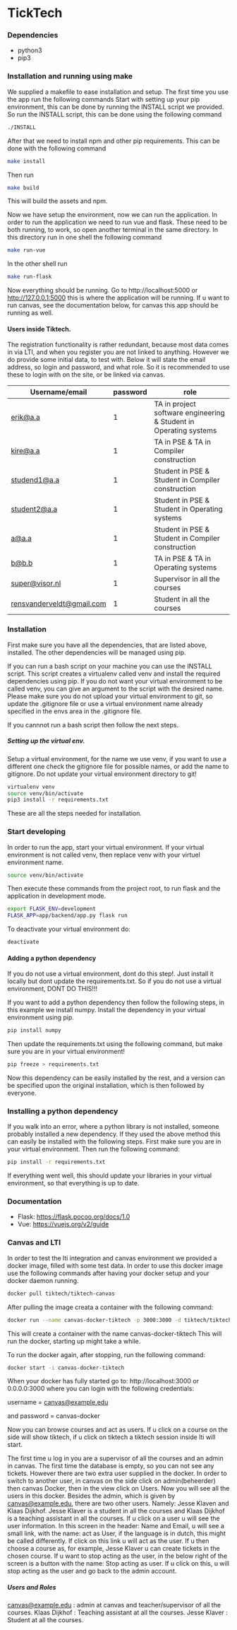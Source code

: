 # TickTech


### Dependencies
- python3
- pip3

### Installation and running using make
We supplied a makefile to ease installation and setup.
The first time you use the app run the following commands
Start with setting up your pip environment, this can be done
by running the INSTALL script we provided.
So run the INSTALL script, this can be done using the following command
```sh
./INSTALL
```
After that we need to install npm and other pip requirements.
This can be done with the following command
```sh
make install
```
Then run
```sh
make build
```
This will build the assets and npm.

Now we have setup the environment, now we can run the application.
In order to run the application we need to run vue and flask. These need to be
both running, to work, so open another terminal in the same directory.
In this directory run in one shell the following command
```sh
make run-vue
```
In the other shell run
```sh
make run-flask
```

Now everything should be running. Go to http://localhost:5000 or http://127.0.0.1:5000
this is where the application will be running.
If u want to run canvas, see the documentation below, for canvas this app should be running as well.

#### Users inside Tiktech.
The registration functionality is rather redundant, because most data comes in via LTI, and
when you register you are not linked to anything. However we do provide some initial data,
to test with. Below it will state the email address, so login and password, and what role.
So it is recommended to use these to login with on the site, or be linked via canvas.

| Username/email            | password | role                                                               |
| --------------            | -------- | ----                                                               |
| erik@a.a                  |        1 | TA in project software engineering &  Student in Operating systems |
| kire@a.a                  |        1 | TA in PSE & TA in Compiler construction                            |
| studend1@a.a              |        1 | Student in PSE & Student in Compiler construction                  |
| student2@a.a              |        1 | Student in PSE & Student in Operating systems                      |
| a@a.a                     |        1 | Student in PSE & Student in Compiler construction                  |
| b@b.b                     |        1 | TA in PSE & TA in Operating systems                                |
| super@visor.nl            |        1 | Supervisor in all the courses                                      |
| rensvanderveldt@gmail.com |        1 | Student in all the courses                                         |


### Installation
First make sure you have all the dependencies, that are listed above, installed.
The other dependencies will be managed using pip.

If you can run a bash script on your machine you can use the INSTALL script.
This script creates a virtualenv called venv and install the required dependencies
using pip. If you do not want your virtual environment to be called venv, you can give an argument to the script
with the desired name. Please make sure you do not upload your virtual environment to git, so update the .gitignore file
or use a virtual environment name already specified in the envs area in the .gitignore file.

If you cannnot run a bash script then follow the next steps.

##### Setting up the virtual env.
Setup a virtual environment, for the name we use venv, if you want to use a different one
check the gitignore file for possible names, or add the name to gitignore. Do not update your
virtual environment directory to git!

```sh
virtualenv venv
source venv/bin/activate
pip3 install -r requirements.txt
```
These are all the steps needed for installation.

### Start developing
In order to run the app, start your virtual environment.
If your virtual environment is not called venv, then replace venv with your virtuel environment name.
```sh
source venv/bin/activate
```

Then execute these commands from the project root, to run flask and the application in development mode.
```sh
export FLASK_ENV=development
FLASK_APP=app/backend/app.py flask run
```

To deactivate your virtual environment do:
```sh
deactivate
```

#### Adding a python dependency
If you do not use a virtual environment, dont do this step!. Just install it locally
but dont update the requirements.txt. So if you do not use a virtual environment, DONT DO THIS!!!

If you want to add a python dependency then follow the following steps, in this example we install numpy.
Install the dependency in your virtual environment using pip.
```sh
pip install numpy
```
Then update the requirements.txt using the following command, but make sure you are in your virtual environment!
```sh
pip freeze > requirements.txt
```
Now this dependency can be easily installed by the rest, and a version can be specified upon the original installation, which
is then followed by everyone.


### Installing a python dependency
If you walk into an error, where a python library is not installed, someone probably installed a new dependency.
If they used the above method this can easily be installed with the following steps.
First make sure you are in your virtual environment.
Then run the following command:
```sh
pip install -r requirements.txt
```
If everything went well, this should update your libraries in your virtual environment, so that everything is up to
date.

### Documentation
 - Flask: https://flask.pocoo.org/docs/1.0
 - Vue: https://vuejs.org/v2/guide

### Canvas and LTI
 In order to test the lti integration and canvas environment we provided a docker image, filled with some test data.
 In order to use this docker image use the following commands after having your docker setup and your
 docker daemon running.
 ```sh
 docker pull tiktech/tiktech-canvas
 ```
 After pulling the image creata a container with the following command:
```sh
docker run --name canvas-docker-tiktech -p 3000:3000 -d tiktech/tiktech-canvas
```
This will create a container with the name canvas-docker-tiktech
This will run the docker, starting up might take a while.

To run the docker again, after stopping, run the following command:
```sh
docker start -i canvas-docker-tiktech
```

When your docker has fully started go to:
http://localhost:3000 or 0.0.0.0:3000 where you can login with the following credentials:

username = canvas@example.edu

and password = canvas-docker

Now you can browse courses and act as users. If u click on a course on the side will show
tiktech, if u click on tiktech a tiktech session inside lti will start.

The first time u log in you are a supervisor of all the courses and an admin in canvas.
The first time the database is empty, so you can not see any tickets. However there are two
extra user supplied in the docker. In order to switch to another user, in canvas on the side
click on admin(beheerder) then canvas Docker, then in the view click on Users. Now you will see all
the users in this docker. Besides the admin, which is given by canvas@example.edu, there are two other users.
Namely: Jesse Klaven and Klaas Dijkhof. Jesse Klaver is a student in all the courses and Klaas Dijkhof
is a teaching assistant in all the courses. If u click on a user u will see the user information. In this screen
in the header: Name and Email, u will see a small link, with the name: act as User, if the language is in dutch, this might
be called differently. If click on this link u will act as the user. If u then choose a course as, for example, Jesse Klaver
u can create tickets in the chosen course. If u want to stop acting as the user, in the below right of the screen is a button
with the name: Stop acting as user. If u click on this, u will stop acting as the user and go back to
the admin account.

##### Users and Roles
canvas@example.edu : admin at canvas and teacher/supervisor of all the courses.
Klaas Dijkhof : Teaching assistant at all the courses.
Jesse Klaver : Student at all the courses.
